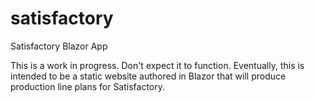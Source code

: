 # satisfactory
Satisfactory Blazor App

This is a work in progress. Don't expect it to function. Eventually, this is intended to be a static website authored in Blazor that will produce production line plans for Satisfactory.
